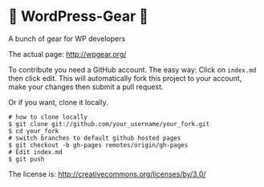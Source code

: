 :wrench: WordPress-Gear :wrench:
==============

A bunch of gear for WP developers

The actual page:  http://wpgear.org/

To contribute you need a GitHub account.
The easy way: Click on `index.md` then click edit. This will automatically fork this project to your account, make your changes then submit a pull request.

Or if you want, clone it locally. 

    # how to clone locally
    $ git clone git://github.com/your_username/your_fork.git
    $ cd your_fork
    # switch branches to default github hosted pages
    $ git checkout -b gh-pages remotes/origin/gh-pages
    # Edit index.md 
    $ git push
    
    
The license is: http://creativecommons.org/licenses/by/3.0/
